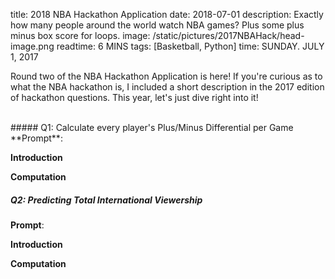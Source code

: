 title: 2018 NBA Hackathon Application
date: 2018-07-01
description: Exactly how many people around the world watch NBA games? Plus some plus minus box score for loops.
image: /static/pictures/2017NBAHack/head-image.png
readtime: 6 MINS
tags: [Basketball, Python]
time: SUNDAY. JULY 1, 2017

Round two of the NBA Hackathon Application is here! If you're curious as to what the NBA hackathon is, I included a short description in the 2017 edition of hackathon questions. This year, let's just dive right into it!

<br>
##### Q1: Calculate every player's Plus/Minus Differential per Game
**Prompt**:

**Introduction**<br>

**Computation**<br>

##### Q2: Predicting Total International Viewership
**Prompt**:

**Introduction**<br>

**Computation**<br>
